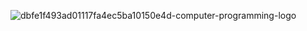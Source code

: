 

![dbfe1f493ad01117fa4ec5ba10150e4d-computer-programming-logo](https://github.com/Vladikslk/Vladikslk/assets/150304062/5ec560e2-0a7b-4dbd-a08b-40dbf257852b)
